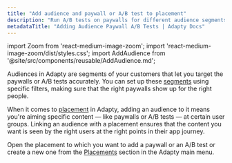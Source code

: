 ```yaml
---
title: "Add audience and paywall or A/B test to placement"
description: "Run A/B tests on paywalls for different audience segments in Adapty."
metadataTitle: "Adding Audience Paywall A/B Tests | Adapty Docs"
---
```


import Zoom from 'react-medium-image-zoom';
import 'react-medium-image-zoom/dist/styles.css';
import AddAudience from '@site/src/components/reusable/AddAudience.md';

Audiences in Adapty are segments of your customers that let you target the paywalls or A/B tests accurately. You can set up these [segments](segments) using specific filters, making sure that the right paywalls show up for the right people.

When it comes to [placement](placements) in Adapty, adding an audience to it means you're aiming specific content — like paywalls or A/B tests — at certain user groups. Linking an audience with a placement ensures that the content you want is seen by the right users at the right points in their app journey.

Open the placement to which you want to add a paywall or an A/B test or create a new one from the [Placements](https://app.adapty.io/placements) section in the Adapty main menu.

<AddAudience />